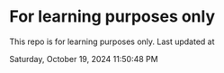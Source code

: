 # For learning purposes only
This repo is for learning purposes only.
Last updated at

Saturday, October 19, 2024 11:50:48 PM

